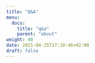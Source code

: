 ```yaml
---
title: "Q&A"
menu:
  docs:
    title: "q&a"
    parent: "about"
weight: 40
date: 2021-04-25T17:10:46+02:00
draft: false
---
```


